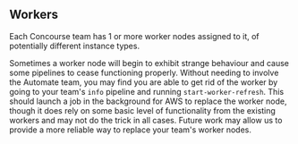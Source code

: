 ## Workers

Each Concourse team has 1 or more worker nodes assigned to it, of potentially different instance types.

Sometimes a worker node will begin to exhibit strange behaviour and cause some pipelines to cease functioning properly. Without needing to involve the Automate team, you may find you are able to get rid of the worker by going to your team's `info` pipeline and running `start-worker-refresh`. This should launch a job in the background for AWS to replace the worker node, though it does rely on some basic level of functionality from the existing workers and may not do the trick in all cases.
Future work may allow us to provide a more reliable way to replace your team's worker nodes.